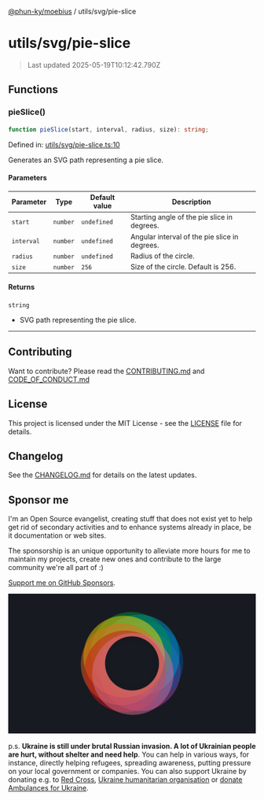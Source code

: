 [@phun-ky/moebius](../../README.md) / utils/svg/pie-slice

# utils/svg/pie-slice

> Last updated 2025-05-19T10:12:42.790Z

##

## Functions

### pieSlice()

```ts
function pieSlice(start, interval, radius, size): string;
```

Defined in: [utils/svg/pie-slice.ts:10](https://github.com/phun-ky/moebius/blob/main/src/utils/svg/pie-slice.ts#L10)

Generates an SVG path representing a pie slice.

#### Parameters

| Parameter  | Type     | Default value | Description                                   |
| ---------- | -------- | ------------- | --------------------------------------------- |
| `start`    | `number` | `undefined`   | Starting angle of the pie slice in degrees.   |
| `interval` | `number` | `undefined`   | Angular interval of the pie slice in degrees. |
| `radius`   | `number` | `undefined`   | Radius of the circle.                         |
| `size`     | `number` | `256`         | Size of the circle. Default is 256.           |

#### Returns

`string`

- SVG path representing the pie slice.

---

## Contributing

Want to contribute? Please read the [CONTRIBUTING.md](https://github.com/phun-ky/moebius/blob/main/CONTRIBUTING.md) and [CODE_OF_CONDUCT.md](https://github.com/phun-ky/moebius/blob/main/CODE_OF_CONDUCT.md)

## License

This project is licensed under the MIT License - see the [LICENSE](https://github.com/phun-ky/moebius/blob/main/LICENSE) file for details.

## Changelog

See the [CHANGELOG.md](https://github.com/phun-ky/moebius/blob/main/CHANGELOG.md) for details on the latest updates.

## Sponsor me

I'm an Open Source evangelist, creating stuff that does not exist yet to help get rid of secondary activities and to enhance systems already in place, be it documentation or web sites.

The sponsorship is an unique opportunity to alleviate more hours for me to maintain my projects, create new ones and contribute to the large community we're all part of :)

[Support me on GitHub Sponsors](https://github.com/sponsors/phun-ky).

![logo](https://github.com/phun-ky/moebius/blob/main/public/images/logo/logo-ring.png?raw=true)

p.s. **Ukraine is still under brutal Russian invasion. A lot of Ukrainian people are hurt, without shelter and need help**. You can help in various ways, for instance, directly helping refugees, spreading awareness, putting pressure on your local government or companies. You can also support Ukraine by donating e.g. to [Red Cross](https://www.icrc.org/en/donate/ukraine), [Ukraine humanitarian organisation](https://savelife.in.ua/en/donate-en/#donate-army-card-weekly) or [donate Ambulances for Ukraine](https://www.gofundme.com/f/help-to-save-the-lives-of-civilians-in-a-war-zone).
